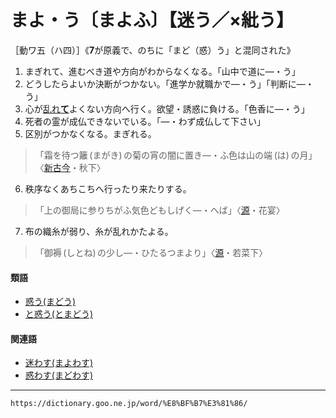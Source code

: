 # まよ・う〔まよふ〕【迷う／×紕う】

［動ワ五（ハ四）］《**7**が原義で、のちに「まど（惑）う」と混同された》
1. まぎれて、進むべき道や方向がわからなくなる。「山中で道に―・う」
2. どうしたらよいか決断がつかない。「進学か就職かで―・う」「判断に―・う」
3. 心が[乱れ**て**](みだれる（乱れる／紊れる）)よくない方向へ行く。欲望・誘惑に負ける。「色香に―・う」
4. 死者の霊が成仏できないでいる。「―・わず成仏して下さい」
5. 区別がつかなくなる。まぎれる。
>「霜を待つ籬 (まがき) の菊の宵の闇に置き―・ふ色は山の端 (は) の月」〈[新古今](https://dictionary.goo.ne.jp/word/%E6%96%B0%E5%8F%A4%E4%BB%8A%E5%92%8C%E6%AD%8C%E9%9B%86/#jn-114149)・秋下〉
6. 秩序なくあちこちへ行ったり来たりする。
>「上の御局に参りちがふ気色どもしげく―・へば」〈[源](https://dictionary.goo.ne.jp/word/%E6%BA%90%E6%B0%8F%E7%89%A9%E8%AA%9E/#jn-69890)・花宴〉
7. 布の織糸が弱り、糸が乱れかたよる。
>「御褥 (しとね) の少し―・ひたるつまより」〈[源](https://dictionary.goo.ne.jp/word/%E6%BA%90%E6%B0%8F%E7%89%A9%E8%AA%9E/#jn-69890)・若菜下〉
        

#### 類語

-   [惑う(まどう)](https://dictionary.goo.ne.jp/word/%E6%83%91%E3%81%86/#jn-209054)
-   [と惑う(とまどう)](https://dictionary.goo.ne.jp/word/%E6%88%B8%E6%83%91%E3%81%86/#jn-160146)

#### 関連語

-   [迷わす(まよわす)](https://dictionary.goo.ne.jp/word/%E8%BF%B7%E3%82%8F%E3%81%99/#jn-209729)
-   [惑わす(まどわす)](https://dictionary.goo.ne.jp/word/%E6%83%91%E3%82%8F%E3%81%99/#jn-209141)

---
`https://dictionary.goo.ne.jp/word/%E8%BF%B7%E3%81%86/`